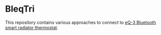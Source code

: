 # BleqTri

This repository contains various approaches to connect to [eQ-3 Bluetooth smart radiator thermostat](http://www.eq-3.com/products/eqiva/bluetooth-smart-radiator-thermostat.html).